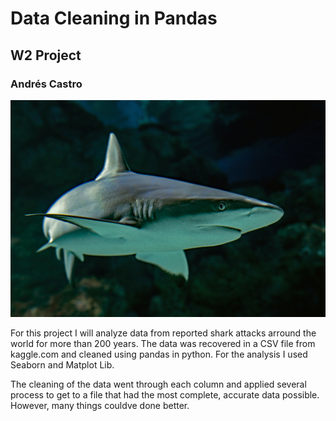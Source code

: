 

# Data Cleaning in Pandas
## W2 Project

### Andrés Castro
![Alt text](images/1.jpg)

For this project I will analyze data from reported shark attacks arround the world for more than 200 years. The data was recovered in a CSV file from kaggle.com and cleaned using pandas in python. For the analysis I used Seaborn and Matplot Lib.

The cleaning of the data went through each column and applied several process to get to a file that had the most complete, accurate data possible. However, many things couldve done better.